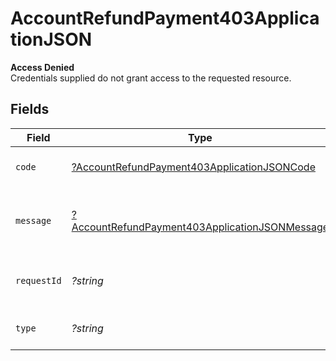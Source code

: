 # AccountRefundPayment403ApplicationJSON

**Access Denied**\
Credentials supplied do not grant access to the requested resource.



## Fields

| Field                                                                                                                      | Type                                                                                                                       | Required                                                                                                                   | Description                                                                                                                | Example                                                                                                                    |
| -------------------------------------------------------------------------------------------------------------------------- | -------------------------------------------------------------------------------------------------------------------------- | -------------------------------------------------------------------------------------------------------------------------- | -------------------------------------------------------------------------------------------------------------------------- | -------------------------------------------------------------------------------------------------------------------------- |
| `code`                                                                                                                     | [?AccountRefundPayment403ApplicationJSONCode](../../models/operations/AccountRefundPayment403ApplicationJSONCode.md)       | :heavy_minus_sign:                                                                                                         | Code of the authorization error.                                                                                           | payments-forbidden-error                                                                                                   |
| `message`                                                                                                                  | [?AccountRefundPayment403ApplicationJSONMessage](../../models/operations/AccountRefundPayment403ApplicationJSONMessage.md) | :heavy_minus_sign:                                                                                                         | Message explaining the authorization error.                                                                                | You do not have permission to access this resource.                                                                        |
| `requestId`                                                                                                                | *?string*                                                                                                                  | :heavy_minus_sign:                                                                                                         | Request identifier in UUID format.                                                                                         | bcc78633-cd09-4e7d-8f3b-d593fdc1439c                                                                                       |
| `type`                                                                                                                     | *?string*                                                                                                                  | :heavy_minus_sign:                                                                                                         | It shows as authorization error.                                                                                           | authorization-error                                                                                                        |